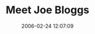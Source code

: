 ---
date: 2006-02-24 12:07:09
link:
  source: delicious
  source_url: https://del.icio.us/roytang
  text: Meet Joe Bloggs
  url: http://meet-joe-bloggs.blogspot.com/
slug: meet-joe-bloggs
source: delicious
tags:
- blogs
- software-development
title: Meet Joe Bloggs
---